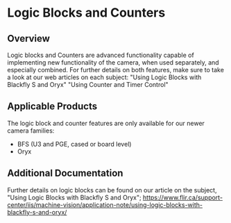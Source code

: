 # Logic Blocks and Counters

## Overview

Logic blocks and Counters are advanced functionality capable of implementing new functionality of the camera, when used separately, and especially combined.  For further details on both features, make sure to take a look at 
our web articles on each subject: "Using Logic Blocks with Blackfly S and Oryx" "Using Counter and Timer Control"

## Applicable Products
The logic block and counter features are only available for our newer camera families:
* BFS (U3 and PGE, cased or board level)
* Oryx

## Additional Documentation

Further details on logic blocks can be found on our article on the subject, "Using Logic Blocks with Blackfly S and Oryx"; https://www.flir.ca/support-center/iis/machine-vision/application-note/using-logic-blocks-with-blackfly-s-and-oryx/